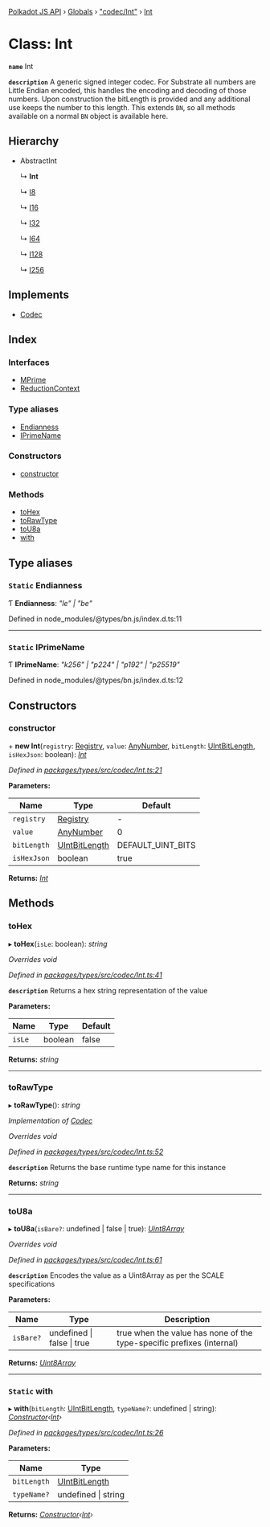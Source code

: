 [Polkadot JS API](../README.md) › [Globals](../globals.md) › ["codec/Int"](../modules/_codec_int_.md) › [Int](_codec_int_.int.md)

# Class: Int

**`name`** Int

**`description`** 
A generic signed integer codec. For Substrate all numbers are Little Endian encoded,
this handles the encoding and decoding of those numbers. Upon construction
the bitLength is provided and any additional use keeps the number to this
length. This extends `BN`, so all methods available on a normal `BN` object
is available here.

## Hierarchy

* AbstractInt

  ↳ **Int**

  ↳ [I8](_primitive_i8_.i8.md)

  ↳ [I16](_primitive_i16_.i16.md)

  ↳ [I32](_primitive_i32_.i32.md)

  ↳ [I64](_primitive_i64_.i64.md)

  ↳ [I128](_primitive_i128_.i128.md)

  ↳ [I256](_primitive_i256_.i256.md)

## Implements

* [Codec](../interfaces/_types_codec_.codec.md)

## Index

### Interfaces

* [MPrime](../interfaces/_codec_int_.int.mprime.md)
* [ReductionContext](../interfaces/_codec_int_.int.reductioncontext.md)

### Type aliases

* [Endianness](_codec_int_.int.md#static-endianness)
* [IPrimeName](_codec_int_.int.md#static-iprimename)

### Constructors

* [constructor](_codec_int_.int.md#constructor)

### Methods

* [toHex](_codec_int_.int.md#tohex)
* [toRawType](_codec_int_.int.md#torawtype)
* [toU8a](_codec_int_.int.md#tou8a)
* [with](_codec_int_.int.md#static-with)

## Type aliases

### `Static` Endianness

Ƭ **Endianness**: *"le" | "be"*

Defined in node_modules/@types/bn.js/index.d.ts:11

___

### `Static` IPrimeName

Ƭ **IPrimeName**: *"k256" | "p224" | "p192" | "p25519"*

Defined in node_modules/@types/bn.js/index.d.ts:12

## Constructors

###  constructor

\+ **new Int**(`registry`: [Registry](../interfaces/_types_registry_.registry.md), `value`: [AnyNumber](../modules/_types_helpers_.md#anynumber), `bitLength`: [UIntBitLength](../modules/_codec_abstractint_.md#uintbitlength), `isHexJson`: boolean): *[Int](_codec_int_.int.md)*

*Defined in [packages/types/src/codec/Int.ts:21](https://github.com/polkadot-js/api/blob/6c5ef6ecd/packages/types/src/codec/Int.ts#L21)*

**Parameters:**

Name | Type | Default |
------ | ------ | ------ |
`registry` | [Registry](../interfaces/_types_registry_.registry.md) | - |
`value` | [AnyNumber](../modules/_types_helpers_.md#anynumber) | 0 |
`bitLength` | [UIntBitLength](../modules/_codec_abstractint_.md#uintbitlength) | DEFAULT_UINT_BITS |
`isHexJson` | boolean | true |

**Returns:** *[Int](_codec_int_.int.md)*

## Methods

###  toHex

▸ **toHex**(`isLe`: boolean): *string*

*Overrides void*

*Defined in [packages/types/src/codec/Int.ts:41](https://github.com/polkadot-js/api/blob/6c5ef6ecd/packages/types/src/codec/Int.ts#L41)*

**`description`** Returns a hex string representation of the value

**Parameters:**

Name | Type | Default |
------ | ------ | ------ |
`isLe` | boolean | false |

**Returns:** *string*

___

###  toRawType

▸ **toRawType**(): *string*

*Implementation of [Codec](../interfaces/_types_codec_.codec.md)*

*Overrides void*

*Defined in [packages/types/src/codec/Int.ts:52](https://github.com/polkadot-js/api/blob/6c5ef6ecd/packages/types/src/codec/Int.ts#L52)*

**`description`** Returns the base runtime type name for this instance

**Returns:** *string*

___

###  toU8a

▸ **toU8a**(`isBare?`: undefined | false | true): *[Uint8Array](_codec_raw_.raw.md#static-uint8array)*

*Overrides void*

*Defined in [packages/types/src/codec/Int.ts:61](https://github.com/polkadot-js/api/blob/6c5ef6ecd/packages/types/src/codec/Int.ts#L61)*

**`description`** Encodes the value as a Uint8Array as per the SCALE specifications

**Parameters:**

Name | Type | Description |
------ | ------ | ------ |
`isBare?` | undefined &#124; false &#124; true | true when the value has none of the type-specific prefixes (internal)  |

**Returns:** *[Uint8Array](_codec_raw_.raw.md#static-uint8array)*

___

### `Static` with

▸ **with**(`bitLength`: [UIntBitLength](../modules/_codec_abstractint_.md#uintbitlength), `typeName?`: undefined | string): *[Constructor](../interfaces/_types_codec_.constructor.md)‹[Int](_codec_int_.int.md)›*

*Defined in [packages/types/src/codec/Int.ts:26](https://github.com/polkadot-js/api/blob/6c5ef6ecd/packages/types/src/codec/Int.ts#L26)*

**Parameters:**

Name | Type |
------ | ------ |
`bitLength` | [UIntBitLength](../modules/_codec_abstractint_.md#uintbitlength) |
`typeName?` | undefined &#124; string |

**Returns:** *[Constructor](../interfaces/_types_codec_.constructor.md)‹[Int](_codec_int_.int.md)›*
